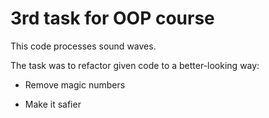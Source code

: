 # 3rd task for OOP course

This code processes sound waves.

The task was to refactor given code to a better-looking way: 

 - Remove magic numbers 
 
 - Make it safier
